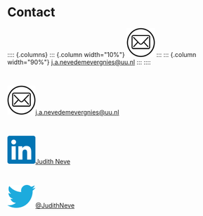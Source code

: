 # Contact

:::: {.columns}
::: {.column width="10%"}
<img src="img/email.png" width="64" />
:::
::: {.column width="90%"}
<a href="mailto:j.a.nevedemevergnies@uu.nl">j.a.nevedemevergnies@uu.nl</a>
:::
::::

<br>

<img src="img/email.png" width="64" /><a href="mailto:j.a.nevedemevergnies@uu.nl">j.a.nevedemevergnies@uu.nl</a>

<br>

<img src="img/linkedin.png" width="64" /><a href="https://www.linkedin.com/in/judith-neve/">Judith Neve</a>

<br>

<img src="img/twitter.png" width="64" /><a href="https://twitter.com/JudithNeve">@JudithNeve</a>

